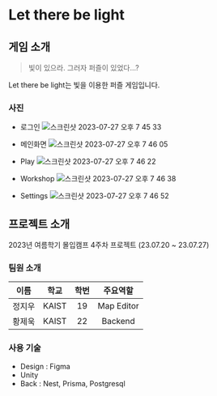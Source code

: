 # Let there be light

## 게임 소개

> 빛이 있으라. 그러자 퍼즐이 있었다...?

Let there be light는 빛을 이용한 퍼즐 게임입니다.

### 사진

- 로그인
![스크린샷 2023-07-27 오후 7 45 33](https://github.com/JeukHwang/madcamp-week4/assets/92910273/fa3041e3-1b51-45dd-9d38-aa4685aea7a2)

- 메인화면
![스크린샷 2023-07-27 오후 7 46 05](https://github.com/JeukHwang/madcamp-week4/assets/92910273/586f3dc0-3bb8-45bc-beb6-7ef8b2f2253e)

- Play
![스크린샷 2023-07-27 오후 7 46 22](https://github.com/JeukHwang/madcamp-week4/assets/92910273/166c4eff-c273-45a9-9453-225a4d23e2fa)

- Workshop
![스크린샷 2023-07-27 오후 7 46 38](https://github.com/JeukHwang/madcamp-week4/assets/92910273/23a99dc5-fc32-4bbb-9580-4817b2eb63a4)

- Settings
![스크린샷 2023-07-27 오후 7 46 52](https://github.com/JeukHwang/madcamp-week4/assets/92910273/488759a8-b494-412d-8d7e-951c8a614cca)

## 프로젝트 소개

2023년 여름학기 몰입캠프 4주차 프로젝트 (23.07.20 ~ 23.07.27)

### 팀원 소개

|  이름  | 학교  | 학번 |   주요역할    |
| :----: | :---: | :--: | :-----------: |
| 정지우 | KAIST  |  19  |  Map Editor  |
| 황제욱 | KAIST |  22  |  Backend  |

### 사용 기술

- Design : Figma
- Unity
- Back : Nest, Prisma, Postgresql
